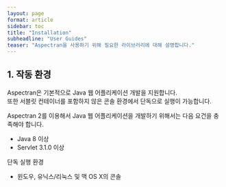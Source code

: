 ```yaml
---
layout: page
format: article
sidebar: toc
title: "Installation"
subheadline: "User Guides"
teaser: "Aspectran을 사용하기 위해 필요한 라이브러리에 대해 설명합니다."
---
```


## 1. 작동 환경

Aspectran은 기본적으로 Java 웹 어플리케이션 개발을 지원합니다.  
또한 서블릿 컨테이너를 포함하지 않은 콘솔 환경에서 단독으로 실행이 가능합니다.

Aspectran 2를 이용해서 Java 웹 어플리케이션을 개발하기 위해서는 다음 요건을 충족해야 합니다.

* Java 8 이상
* Servlet 3.1.0 이상

단독 실행 환경

* 윈도우, 유닉스/리눅스 및 맥 OS X의 콘솔
